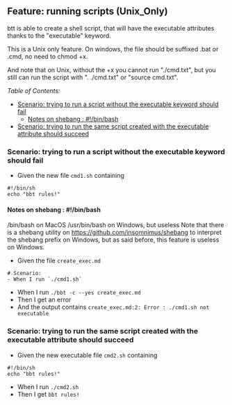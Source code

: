 <!-- omit from toc -->
## Feature: running scripts (Unix_Only)

btt is able to create a shell script, that will have the executable attributes thanks to the "executable" keyword. 

This is a Unix only feature. On windows, the file should be suffixed .bat or .cmd, no need to chmod +x.

And note that on Unix, without the +x you cannot run "./cmd.txt", but you still can run the script with ". ./cmd.txt" or "source cmd.txt".

_Table of Contents:_
- [Scenario: trying to run a script without the executable keyword should fail](#scenario-trying-to-run-a-script-without-the-executable-keyword-should-fail)
  - [Notes on shebang : #!/bin/bash](#notes-on-shebang--binbash)
- [Scenario: trying to run the same script created with the executable attribute should succeed](#scenario-trying-to-run-the-same-script-created-with-the-executable-attribute-should-succeed)

### Scenario: trying to run a script without the executable keyword should fail

- Given the new file `cmd1.sh` containing
~~~
#!/bin/sh
echo "bbt rules!"
~~~

#### Notes on shebang : #!/bin/bash
/bin/bash on MacOS
/usr/bin/bash on Windows, but useless
Note that there is a shebang utility on https://github.com/insomnimus/shebang to interpret the shebang prefix on Windows, but as said before, this feature is useless on Windows.

- Given the file `create_exec.md` 
~~~
# Scenario:
- When I run `./cmd1.sh`
~~~

- When I run `./bbt -c --yes create_exec.md`
- Then I get an error
- And  the output contains `create_exec.md:2: Error : ./cmd1.sh not executable`

### Scenario: trying to run the same script created with the executable attribute should succeed

- Given the new executable file `cmd2.sh` containing
~~~
#!/bin/sh
echo "bbt rules!"
~~~

- When I run `./cmd2.sh`
- Then I get `bbt rules!`
